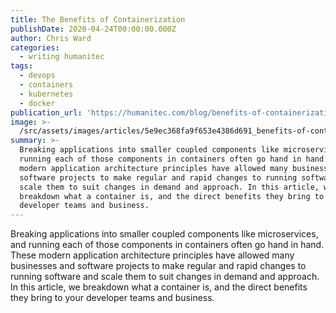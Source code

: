 ```yaml
---
title: The Benefits of Containerization
publishDate: 2020-04-24T00:00:00.000Z
author: Chris Ward
categories:
  - writing humanitec
tags:
  - devops
  - containers
  - kubernetes
  - docker
publication_url: 'https://humanitec.com/blog/benefits-of-containerization'
image: >-
  /src/assets/images/articles/5e9ec368fa9f653e4386d691_benefits-of-containerization-humanitec.png
summary: >-
  Breaking applications into smaller coupled components like microservices, and
  running each of those components in containers often go hand in hand. These
  modern application architecture principles have allowed many businesses and
  software projects to make regular and rapid changes to running software and
  scale them to suit changes in demand and approach. In this article, we
  breakdown what a container is, and the direct benefits they bring to your
  developer teams and business.
---
```

Breaking applications into smaller coupled components like microservices, and running each of those components in containers often go hand in hand. These modern application architecture principles have allowed many businesses and software projects to make regular and rapid changes to running software and scale them to suit changes in demand and approach. In this article, we breakdown what a container is, and the direct benefits they bring to your developer teams and business.
